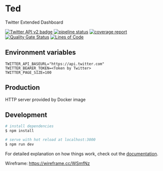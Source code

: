 # Ted

Twitter Extended Dashboard

[![Twitter API v2 badge](https://img.shields.io/endpoint?url=https%3A%2F%2Ftwbadges.glitch.me%2Fbadges%2Fv2)](https://developer.twitter.com/en/docs/twitter-api/early-access)
[![pipeline status](https://aminsep.disi.unibo.it/gitlab/progetto-swe-gruppo-13/twitter-project/badges/main/pipeline.svg)](https://aminsep.disi.unibo.it/gitlab/progetto-swe-gruppo-13/twitter-project/-/commits/main)
[![coverage report](https://aminsep.disi.unibo.it/gitlab/progetto-swe-gruppo-13/twitter-project/badges/main/coverage.svg)](https://aminsep.disi.unibo.it/gitlab/progetto-swe-gruppo-13/twitter-project/-/commits/main)
[![Quality Gate Status](https://aminsep.disi.unibo.it/sonarqube/api/project_badges/measure?project=Ted-Team13&metric=alert_status)](https://aminsep.disi.unibo.it/sonarqube/dashboard?id=Ted-Team13)
[![Lines of Code](https://aminsep.disi.unibo.it/sonarqube/api/project_badges/measure?project=Ted-Team13&metric=ncloc)](https://aminsep.disi.unibo.it/sonarqube/dashboard?id=Ted-Team13)

## Environment variables

	TWITTER_API_BASEURL="https://api.twitter.com"
	TWITTER_BEARER_TOKEN=<Token by Twitter>
	TWITTER_PAGE_SIZE=100

## Production

HTTP server provided by Docker image

## Development

```bash
# install dependencies
$ npm install

# serve with hot reload at localhost:3000
$ npm run dev
```

For detailed explanation on how things work, check out the [documentation](https://nuxtjs.org).

Wireframe: https://wireframe.cc/WSmfNz
